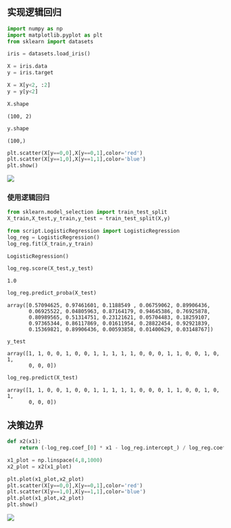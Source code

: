 
## 实现逻辑回归


```python
import numpy as np
import matplotlib.pyplot as plt
from sklearn import datasets

iris = datasets.load_iris()
```


```python
X = iris.data
y = iris.target
```


```python
X = X[y<2, :2]
y = y[y<2]
```


```python
X.shape
```


    (100, 2)


```python
y.shape
```


    (100,)


```python
plt.scatter(X[y==0,0],X[y==0,1],color='red')
plt.scatter(X[y==1,0],X[y==1,1],color='blue')
plt.show()
```


![](https://shirukai.gitee.io/images/4c3e68762fea941bfd6bab4249f1e21c.jpg)


### 使用逻辑回归


```python
from sklearn.model_selection import train_test_split
X_train,X_test,y_train,y_test = train_test_split(X,y)
```


```python
from script.LogisticRegression import LogisticRegression
log_reg = LogisticRegression()
log_reg.fit(X_train,y_train)
```


    LogisticRegression()


```python
log_reg.score(X_test,y_test)
```


    1.0


```python
log_reg.predict_proba(X_test)
```


    array([0.57094625, 0.97461601, 0.1188549 , 0.06759062, 0.89906436,
           0.06925522, 0.04805963, 0.87164179, 0.94645386, 0.76925878,
           0.80989565, 0.51314751, 0.23121621, 0.05704483, 0.18259107,
           0.97365344, 0.86117869, 0.01611954, 0.28822454, 0.92921839,
           0.15369821, 0.89906436, 0.00593858, 0.01400629, 0.03148767])


```python
y_test
```


    array([1, 1, 0, 0, 1, 0, 0, 1, 1, 1, 1, 1, 0, 0, 0, 1, 1, 0, 0, 1, 0, 1,
           0, 0, 0])


```python
log_reg.predict(X_test)
```


    array([1, 1, 0, 0, 1, 0, 0, 1, 1, 1, 1, 1, 0, 0, 0, 1, 1, 0, 0, 1, 0, 1,
           0, 0, 0])



## 决策边界


```python
def x2(x1):
    return (-log_reg.coef_[0] * x1 - log_reg.intercept_) / log_reg.coef_[1]
```


```python
x1_plot = np.linspace(4,8,1000)
x2_plot = x2(x1_plot)
```


```python
plt.plot(x1_plot,x2_plot)
plt.scatter(X[y==0,0],X[y==0,1],color='red')
plt.scatter(X[y==1,0],X[y==1,1],color='blue')
plt.plot(x1_plot,x2_plot)
plt.show()
```


![](https://shirukai.gitee.io/images/a565576e1fe98795dad252b2b712182d.jpg)

